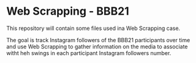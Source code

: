 # Web Scrapping - BBB21

This repository will contain some files used ina Web Scrapping case.

The goal is track Instagram followers of the BBB21 participants over time and use Web Scrapping to gather information on the media to associate witht heh swings in each participant Instagram followers number. 

